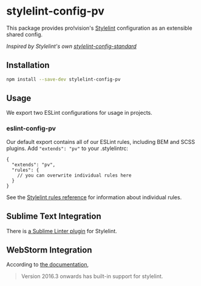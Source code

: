 # stylelint-config-pv

This package provides pro!vision's [Stylelint](https://github.com/stylelint/stylelint) configuration as an extensible shared config.

_Inspired by Stylelint's own [stylelint-config-standard](https://github.com/stylelint/stylelint-config-standard)_


## Installation
```bash
npm install --save-dev stylelint-config-pv
```

## Usage

We export two ESLint configurations for usage in projects.

### eslint-config-pv

Our default export contains all of our ESLint rules, including BEM and SCSS plugins.
Add `"extends": "pv"` to your .stylelintrc:

```
{
  "extends": "pv",
  "rules": {
    // you can overwrite individual rules here
  }
}
```

See the [Stylelint rules reference](http://stylelint.io/user-guide/rules/)
for information about individual rules.

## Sublime Text Integration

There is [a Sublime Linter plugin](https://github.com/vieron/stylelint-webpack-plugin) for Stylelint.

## WebStorm Integration
According to [the documentation](https://github.com/stylelint/stylelint/blob/master/docs/user-guide/complementary-tools.md#editor-plugins),

> Version 2016.3 onwards has built-in support for stylelint.
